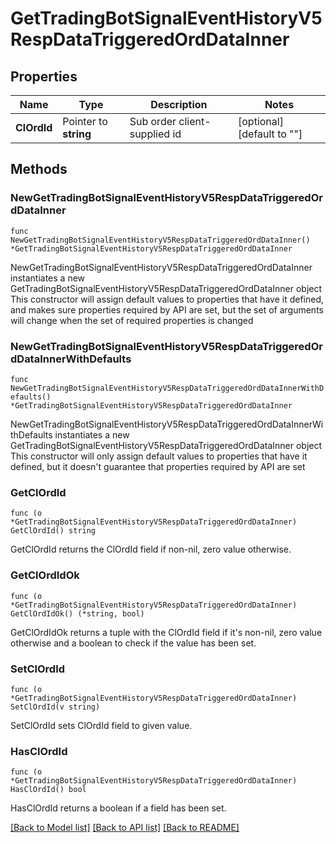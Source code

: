 # GetTradingBotSignalEventHistoryV5RespDataTriggeredOrdDataInner

## Properties

Name | Type | Description | Notes
------------ | ------------- | ------------- | -------------
**ClOrdId** | Pointer to **string** | Sub order client-supplied id | [optional] [default to ""]

## Methods

### NewGetTradingBotSignalEventHistoryV5RespDataTriggeredOrdDataInner

`func NewGetTradingBotSignalEventHistoryV5RespDataTriggeredOrdDataInner() *GetTradingBotSignalEventHistoryV5RespDataTriggeredOrdDataInner`

NewGetTradingBotSignalEventHistoryV5RespDataTriggeredOrdDataInner instantiates a new GetTradingBotSignalEventHistoryV5RespDataTriggeredOrdDataInner object
This constructor will assign default values to properties that have it defined,
and makes sure properties required by API are set, but the set of arguments
will change when the set of required properties is changed

### NewGetTradingBotSignalEventHistoryV5RespDataTriggeredOrdDataInnerWithDefaults

`func NewGetTradingBotSignalEventHistoryV5RespDataTriggeredOrdDataInnerWithDefaults() *GetTradingBotSignalEventHistoryV5RespDataTriggeredOrdDataInner`

NewGetTradingBotSignalEventHistoryV5RespDataTriggeredOrdDataInnerWithDefaults instantiates a new GetTradingBotSignalEventHistoryV5RespDataTriggeredOrdDataInner object
This constructor will only assign default values to properties that have it defined,
but it doesn't guarantee that properties required by API are set

### GetClOrdId

`func (o *GetTradingBotSignalEventHistoryV5RespDataTriggeredOrdDataInner) GetClOrdId() string`

GetClOrdId returns the ClOrdId field if non-nil, zero value otherwise.

### GetClOrdIdOk

`func (o *GetTradingBotSignalEventHistoryV5RespDataTriggeredOrdDataInner) GetClOrdIdOk() (*string, bool)`

GetClOrdIdOk returns a tuple with the ClOrdId field if it's non-nil, zero value otherwise
and a boolean to check if the value has been set.

### SetClOrdId

`func (o *GetTradingBotSignalEventHistoryV5RespDataTriggeredOrdDataInner) SetClOrdId(v string)`

SetClOrdId sets ClOrdId field to given value.

### HasClOrdId

`func (o *GetTradingBotSignalEventHistoryV5RespDataTriggeredOrdDataInner) HasClOrdId() bool`

HasClOrdId returns a boolean if a field has been set.


[[Back to Model list]](../README.md#documentation-for-models) [[Back to API list]](../README.md#documentation-for-api-endpoints) [[Back to README]](../README.md)


